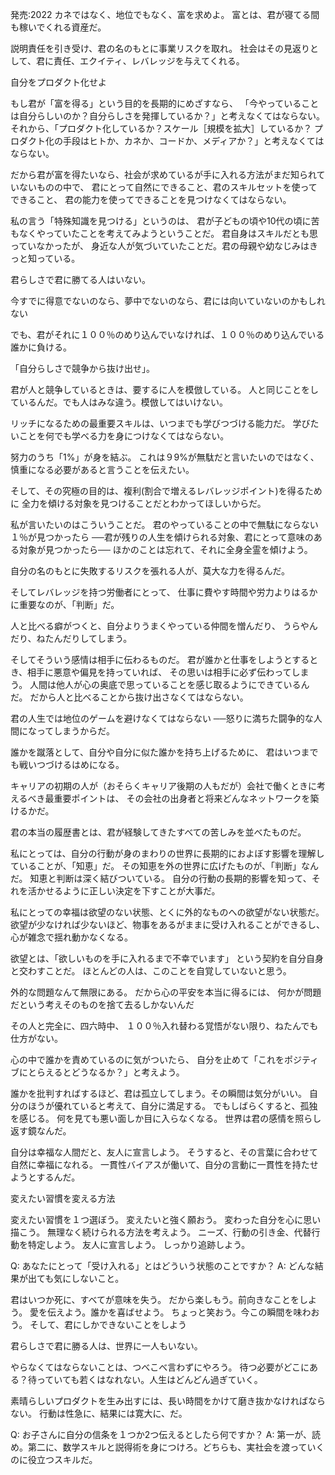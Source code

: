 発売:2022
カネではなく、地位でもなく、富を求めよ。
富とは、君が寝てる間も稼いでくれる資産だ。
 
説明責任を引き受け、君の名のもとに事業リスクを取れ。
社会はその見返りとして、君に責任、エクイティ、レバレッジを与えてくれる。
 
自分をプロダクト化せよ
 
もし君が「富を得る」という目的を長期的にめざすなら、
「今やっていることは自分らしいのか？自分らしさを発揮しているか？」と考えなくてはならない。
それから、「プロダクト化しているか？スケール［規模を拡大］しているか？
プロダクト化の手段はヒトか、カネか、コードか、メディアか？」と考えなくてはならない。
 
だから君が富を得たいなら、社会が求めているが手に入れる方法がまだ知られていないものの中で、
君にとって自然にできること、君のスキルセットを使ってできること、
君の能力を使ってできることを見つけなくてはならない。
 
私の言う「特殊知識を見つける」というのは、
君が子どもの頃や10代の頃に苦もなくやっていたことを考えてみようということだ。
君自身はスキルだとも思っていなかったが、
身近な人が気づいていたことだ。君の母親や幼なじみはきっと知っている。

君らしさで君に勝てる人はいない。

今すでに得意でないのなら、夢中でないのなら、君には向いていないのかもしれない

でも、君がそれに１００％のめり込んでいなければ、１００％のめり込んでいる誰かに負ける。
 
「自分らしさで競争から抜け出せ」。 

君が人と競争しているときは、要するに人を模倣している。
人と同じことをしているんだ。でも人はみな違う。模倣してはいけない。
 
リッチになるための最重要スキルは、いつまでも学びつづける能力だ。
学びたいことを何でも学べる力を身につけなくてはならない。
 
努力のうち「1%」が身を結ぶ。
これは９9%が無駄だと言いたいのではなく、慎重になる必要があると言うことを伝えたい。

そして、その究極の目的は、複利(割合で増えるレバレッジポイント)を得るために
全力を傾ける対象を見つけることだとわかってほしいからだ。
 
私が言いたいのはこういうことだ。
君のやっていることの中で無駄にならない１％が見つかったら
──君が残りの人生を傾けられる対象、君にとって意味のある対象が見つかったら──
ほかのことは忘れて、それに全身全霊を傾けよう。
 
自分の名のもとに失敗するリスクを張れる人が、莫大な力を得るんだ。
 
そしてレバレッジを持つ労働者にとって、
仕事に費やす時間や労力よりはるかに重要なのが、「判断」だ。
 
人と比べる癖がつくと、自分よりうまくやっている仲間を憎んだり、
うらやんだり、ねたんだりしてしまう。

そしてそういう感情は相手に伝わるものだ。
君が誰かと仕事をしようとするとき、相手に悪意や偏見を持っていれば、
その思いは相手に必ず伝わってしまう。
人間は他人が心の奥底で思っていることを感じ取るようにできているんだ。
だから人と比べることから抜け出さなくてはならない。
 
君の人生では地位のゲームを避けなくてはならない
──怒りに満ちた闘争的な人間になってしまうからだ。

誰かを蹴落として、自分や自分に似た誰かを持ち上げるために、
君はいつまでも戦いつづけるはめになる。
 
キャリアの初期の人が（おそらくキャリア後期の人もだが）会社で働くときに考えるべき最重要ポイントは、
その会社の出身者と将来どんなネットワークを築けるかだ。
 
君の本当の履歴書とは、君が経験してきたすべての苦しみを並べたものだ。
 
私にとっては、自分の行動が身のまわりの世界に長期的におよぼす影響を理解していることが、「知恵」だ。
その知恵を外の世界に広げたものが、「判断」なんだ。
知恵と判断は深く結びついている。
自分の行動の長期的影響を知って、それを活かせるように正しい決定を下すことが大事だ。
 
私にとっての幸福は欲望のない状態、とくに外的なものへの欲望がない状態だ。
欲望が少なければ少ないほど、物事をあるがままに受け入れることができるし、心が雑念で揺れ動かなくなる。
 
欲望とは、「欲しいものを手に入れるまで不幸でいます」
という契約を自分自身と交わすことだ。
ほとんどの人は、このことを自覚していないと思う。
 
外的な問題なんて無限にある。
だから心の平安を本当に得るには、
何かが問題だという考えそのものを捨て去るしかないんだ
 
その人と完全に、四六時中、
１００％入れ替わる覚悟がない限り、ねたんでも仕方がない。
 
心の中で誰かを責めているのに気がついたら、
自分を止めて「これをポジティブにとらえるとどうなるか？」と考えよう。
 
誰かを批判すればするほど、君は孤立してしまう。その瞬間は気分がいい。
自分のほうが優れていると考えて、自分に満足する。
でもしばらくすると、孤独を感じる。
何を見ても悪い面しか目に入らなくなる。
世界は君の感情を照らし返す鏡なんだ。
 
自分は幸福な人間だと、友人に宣言しよう。
そうすると、その言葉に合わせて自然に幸福になれる。
一貫性バイアスが働いて、自分の言動に一貫性を持たせようとするんだ。
 
変えたい習慣を変える方法

変えたい習慣を１つ選ぼう。
変えたいと強く願おう。
変わった自分を心に思い描こう。
無理なく続けられる方法を考えよう。
ニーズ、行動の引き金、代替行動を特定しよう。
友人に宣言しよう。
しっかり追跡しよう。
 
Q: あなたにとって「受け入れる」とはどういう状態のことですか？
A: どんな結果が出ても気にしないこと。
 
君はいつか死に、すべてが意味を失う。
だから楽しもう。前向きなことをしよう。
愛を伝えよう。誰かを喜ばせよう。
ちょっと笑おう。今この瞬間を味わおう。
そして、君にしかできないことをしよう
 
君らしさで君に勝る人は、世界に一人もいない。
 
やらなくてはならないことは、つべこべ言わずにやろう。
待つ必要がどこにある？待っていても若くはなれない。人生はどんどん過ぎていく。
 
素晴らしいプロダクトを生み出すには、長い時間をかけて磨き抜かなければならない。
行動は性急に、結果には寛大に、だ。
 
Q: お子さんに自分の信条を１つか2つ伝えるとしたら何ですか？
A: 第一が、読め。第二に、数学スキルと説得術を身につけろ。どちらも、実社会を渡っていくのに役立つスキルだ。
